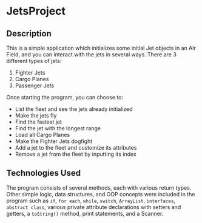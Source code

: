 # JetsProject

## Description
This is a simple application which initializes some initial Jet objects in an Air Field, and you can interact with the jets in several ways.
There are 3 different types of jets:
1. Fighter Jets
2. Cargo Planes
3. Passenger Jets

Once starting the program, you can choose to:
- List the fleet and see the jets already initialized
- Make the jets fly
- Find the fastest jet
- Find the jet with the longest range
- Load all Cargo Planes
- Make the Fighter Jets dogfight
- Add a jet to the fleet and customize its attributes
- Remove a jet from the fleet by inputting its index

## Technologies Used
The program consists of several methods, each with various return types. Other simple logic, data structures, and OOP concepts were included in the program such as `if`, `for each`, `while`, `switch`, `ArrayList`, `interfaces`, `abstract class`, various private attribute declarations with setters and getters, a `toString()` method, print statements, and a Scanner.
